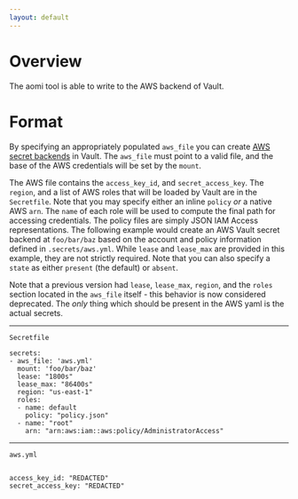 ```yaml
---
layout: default
---
```

# Overview

The aomi tool is able to write to the AWS backend of Vault.

# Format

By specifying an appropriately populated `aws_file` you can create [AWS secret backends](https://www.vaultproject.io/docs/secrets/aws/index.html) in Vault. The `aws_file` must point to a valid file, and the base of the AWS credentials will be set by the `mount`.

The AWS file contains the `access_key_id`, and `secret_access_key`. The `region`, and a list of AWS roles that will be loaded by Vault are in the `Secretfile`. Note that you may specify either an inline `policy` _or_ a native AWS `arn`. The `name` of each role will be used to compute the final path for accessing credentials. The policy files are simply JSON IAM Access representations. The following example would create an AWS Vault secret backend at `foo/bar/baz` based on the account and policy information defined in `.secrets/aws.yml`. While `lease` and `lease_max` are provided in this example, they are not strictly required. Note that you can also specify a `state` as either `present` (the default) or `absent`.

Note that a previous version had `lease`, `lease_max`, `region`, and the `roles` section located in the `aws_file` itself - this behavior is now considered deprecated. The _only_ thing which should be present in the AWS yaml is the actual secrets.

----

`Secretfile`

```
secrets:
- aws_file: 'aws.yml'
  mount: 'foo/bar/baz'
  lease: "1800s"
  lease_max: "86400s"
  region: "us-east-1"
  roles:
  - name: default
    policy: "policy.json"
  - name: "root"
    arn: "arn:aws:iam::aws:policy/AdministratorAccess"
```

----

`aws.yml`

```

access_key_id: "REDACTED"
secret_access_key: "REDACTED"
```

